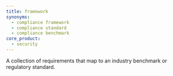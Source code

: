 ```yaml
---
title: framework
synonyms:
  - compliance framework
  - compliance standard
  - compliance benchmark
core_product:
  - security
---
```


A collection of requirements that map to an industry benchmark or regulatory standard.
